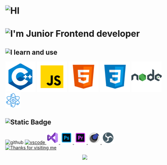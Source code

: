 # <img alt="HI" src="https://img.shields.io/badge/H%20i%20%F0%9F%91%8B-_" width="60">
# <img alt="I'm Junior Frontend developer" src="https://img.shields.io/badge/I'm%20Junior%20Frontend%20developer-_" width="300">


<!--I learn and use-->

## <img alt="I learn and use" src="https://img.shields.io/badge/I%20learn%20and%20use-_?logoColor=ffffff" width="120">
 <section>
<img src=src\c++.svg>
<img src=src\javascript.svg>
<img src=src\html.svg>
<img src=src\css3.svg>
<img src=src\nodejs.svg>
<img src=src\react.png>
</section>

<!--tools-->
## <img alt="Static Badge" src="https://img.shields.io/badge/Tools-_?logoColor=ffffff" width="50">
<section>
 <img src="https://cdn.jsdelivr.net/gh/devicons/devicon/icons/github/github-original.svg"
alt="github"
width="40"
height="40"> 
<a href="https://code.visualstudio.com/" target="_blank">
<img src="https://cdn.jsdelivr.net/gh/devicons/devicon/icons/vscode/vscode-original.svg" 
alt="vscode" 
width="40"
height="40">
 <a href="https://visualstudio.microsoft.com/" target="_blank">
 <img src="src/visual-studio.svg"
 alt=VS
 width="40"
 height="40">
</a>
</a>
<a href="https://www.adobe.com/products/photoshopfamily.html" target="_blank">
<img src="src/t-photoshop.svg"
alt="photoshop"
width="40"
height="40">
</a>
<a href="https://www.adobe.com/products/premiere/free-trial-download.html" target="_blank">
 <img src="src/premiere-pro.svg"
 width="40"
 height="40">
 <a href="" target="_blank">
 <img src="src/cinema-4d.svg"
 alt=cinema
 width="40"
 height="40">
 <a href="https://obsproject.com/" target="_blank">
<img src="src/obs-studio.svg"
alt=obs
width="40"
height="40">
 </section>

<!--gif-->
<section>
<img height="250" alt="Thanks for visiting me" width="100%" src="https://raw.githubusercontent.com/BrunnerLivio/brunnerlivio/master/images/marquee.svg" />
<p align="center">
  <img src="https://capsule-render.vercel.app/api?type=waving&color=gradient&height=60&section=footer&width=100"/>
</p>
</section>
